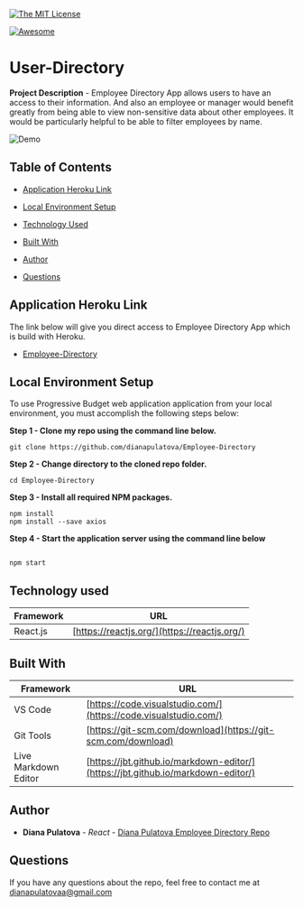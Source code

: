 
 
 [![The MIT License](https://img.shields.io/badge/license-MIT-orange.svg?style=flat-square)](http://opensource.org/licenses/MIT)
 
 [![Awesome](https://cdn.rawgit.com/sindresorhus/awesome/d7305f38d29fed78fa85652e3a63e154dd8e8829/media/badge.svg)](https://github.com/sindresorhus/awesome)

 # User-Directory

  
**Project Description** - Employee Directory App allows users to have an access to their information. And also an employee or manager would benefit greatly from being able to view non-sensitive data about other employees. It would be particularly helpful to be able to filter employees by name.


 ![Demo](public/assets/Employee-Directory.gif)

## Table of Contents

  * [Application Heroku Link](#Application-Herokut-Link)

  * [Local Environment Setup](#Local-Environment-Setup)

  * [Technology Used](#Technology-Used)
 
  * [Built With](#Built-With)
   
  * [Author](#Author)

  * [Questions](#Questions)
   

## Application Heroku Link
The link below will give you direct access to Employee Directory App which is build with Heroku.

<!-- react app link -->
* [Employee-Directory](https://my-employees-dir.herokuapp.com)

## Local Environment Setup
To use Progressive Budget web application application from your local environment, you must accomplish the following steps below:

**Step 1 - Clone my repo using the command line below.**
```
git clone https://github.com/dianapulatova/Employee-Directory
```
**Step 2 - Change directory to the cloned repo folder.**
```
cd Employee-Directory
```
**Step 3 - Install all required NPM packages.**
```
npm install
npm install --save axios
```
**Step 4 - Start the application server using the command line below**
```

npm start
```

## Technology used
Framework | URL
----------|-------------------------------------------------
React.js | [https://reactjs.org/](https://reactjs.org/)




## Built With
Framework | URL
----------|-------------------------------------------------
 VS Code | [https://code.visualstudio.com/](https://code.visualstudio.com/)
 Git Tools | [https://git-scm.com/download](https://git-scm.com/download)
 Live Markdown Editor | [https://jbt.github.io/markdown-editor/](https://jbt.github.io/markdown-editor/)

## Author

* **Diana Pulatova** - *React* - [Diana Pulatova Employee Directory Repo](https://github.com/dianapulatova/Employee-Directory)

 ## Questions
   
  
  If you have any questions about the repo, feel free to contact me at <dianapulatovaa@gmail.com>

